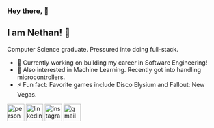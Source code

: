 ### Hey there, 👋
## I am Nethan! 👀

Computer Science graduate. Pressured into doing full-stack.

- 🔭 Currently working on building my career in Software Engineering!
- 🌱 Also interested in Machine Learning. Recently got into handling microcontrollers.
- ⚡ Fun fact: Favorite games include Disco Elysium and Fallout: New Vegas.

[<img src='https://nethans-website.vercel.app/favicon.ico' alt='personal-website' height='40'>](https://nethans-website.vercel.app/)
[<img src='https://cdn.simpleicons.org/linkedin/white' alt='linkedin' height='40'>](https://www.linkedin.com/in/nethaneel-patricio-linggar/)
[<img src='https://cdn.simpleicons.org/instagram/white' alt='instagram' height='40'>](https://www.instagram.com/nethanpat/)
[<img src='https://cdn.simpleicons.org/gmail/white' alt='gmail' height='40'>](mailto:nethan.linggar@gmail.com)
